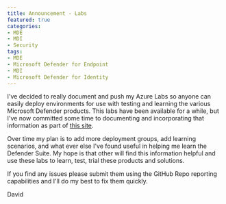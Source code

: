 ```yaml
---
title: Announcement - Labs
featured: true
categories:
- MDE
- MDI
- Security
tags:
- MDE
- Microsoft Defender for Endpoint
- MDI
- Microsoft Defender for Identity
---
```

I've decided to really document and push my Azure Labs so anyone can easily deploy environments for use with testing and learning the various Microsoft Defender products. This labs have been available for a while, but I've now committed some time to documenting and incorporating that information as part of [this site](/labs/).
<!--more-->

Over time my plan is to add more deployment groups, add learning scenarios, and what ever else I've found useful in helping me learn the Defender Suite.  My hope is that other will find this information helpful and use these labs to learn, test, trial these products and solutions.

If you find any issues please submit them using the GitHub Repo reporting capabilities and I'll do my best to fix them quickly.

David
